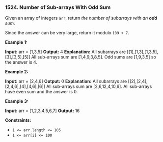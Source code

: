 ### 1524\. Number of Sub-arrays With Odd Sum

Given an array of integers `arr`, return _the number of subarrays with an **odd** sum_.

Since the answer can be very large, return it modulo `109 + 7`.

**Example 1:**

**Input:** arr = \[1,3,5\]
**Output:** 4
**Explanation:** All subarrays are \[\[1\],\[1,3\],\[1,3,5\],\[3\],\[3,5\],\[5\]\]
All sub-arrays sum are \[1,4,9,3,8,5\].
Odd sums are \[1,9,3,5\] so the answer is 4.

**Example 2:**

**Input:** arr = \[2,4,6\]
**Output:** 0
**Explanation:** All subarrays are \[\[2\],\[2,4\],\[2,4,6\],\[4\],\[4,6\],\[6\]\]
All sub-arrays sum are \[2,6,12,4,10,6\].
All sub-arrays have even sum and the answer is 0.

**Example 3:**

**Input:** arr = \[1,2,3,4,5,6,7\]
**Output:** 16

**Constraints:**

*   `1 <= arr.length <= 105`
*   `1 <= arr[i] <= 100`
